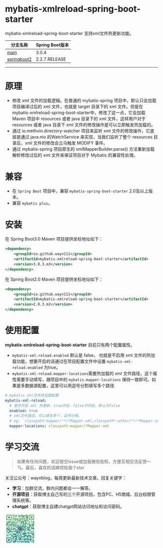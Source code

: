 # mybatis-xmlreload-spring-boot-starter
mybatis-xmlreload-spring-boot-starter 支持xml文件热更新功能。

| 分支名称                                                                                             | Spring Boot版本 |
|--------------------------------------------------------------------------------------------------|---------------|
| [main](https://github.com/wayn111/mybatis-xmlreload-spring-boot-starter)                         | 3.0.4         |
| [springboot2](https://github.com/wayn111/mybatis-xmlreload-spring-boot-starter/tree/springboot2) | 2.2.7.RELEASE 
---
# 原理
- 修改 xml 文件的加载逻辑。在普通的 mybatis-spring 项目中，默认只会加载项目编译过后的 xml 文件，也就是 target 目录下的 xml 文件。但是在mybatis-xmlreload-spring-boot-starter中，修改了这一点，它会加载 Maven 项目中 resources 或者 java 目录下的 xml 文件，这样用户对于 resources 或者 java 目录下 xml 文件的修改操作是可以立即触发热加载的。
- 通过 io.methvin.directory-watcher 项目来监听 xml 文件的修改操作，它底层是通过 java.nio 的WatchService 来实现，当我们监听了整个 resources 目录后，xml 文件的修改会立马触发 MODIFY 事件。
- 通过 mybatis-spring 项目原生的 xmlMapperBuilder.parse() 方法重新加载解析修改过后的 xml 文件来保证项目对于 Mybatis 的兼容性处理。

# 兼容
- 在 `Spring Boot` 项目中，兼容 `mybatis-spring-boot-starter` 2.0及以上版本。
- 兼容 `mybatis plus`。

# 安装
在 Spring Boot3.0 Maven 项目提供坐标地址如下：
```xml
<dependency>
    <groupId>io.github.wayn111</groupId>
    <artifactId>mybatis-xmlreload-spring-boot-starter</artifactId>
    <version>3.0.3.m3</version>
</dependency>
```
在 Spring Boot2.0 Maven 项目提供坐标地址如下：
```xml
<dependency>
    <groupId>io.github.wayn111</groupId>
    <artifactId>mybatis-xmlreload-spring-boot-starter</artifactId>
    <version>2.0.3.m2</version>
</dependency>
```

# 使用配置
**mybatis-xmlreload-spring-boot-starter** 目前只有两个配置属性。
- `mybatis-xml-reload.enabled` 默认是 false， 也就是不启用 xml 文件的热加载功能，想要开启的话通过在项目配置文件中设置 `mybatis-xml-reload.enabled` 为true。
- `mybatis-xml-reload.mapper-locations`需要热加载的 xml 文件路径，这个属性需要手动填写，跟项目中的 `mybatis.mapper-locations` 保持一致即可。如果是多数据源配置，这里可以用逗号分割填写多个路径
```yml
# mybatis xml文件热加载配置
mybatis-xml-reload:
  # 是否开启 xml 热更新，true开启，false不开启，默认为false
  enabled: true
  # xml文件路径，可以填写多个，逗号分隔。
  # eg: `classpath:mapper/**/*Mapper.xml,classpath*:other/**/*Mapper.xml`
  mapper-locations: classpath:mapper/*Mapper.xml
```
# 学习交流
> 如果有任何问题，欢迎提交Issue或加我微信告知，方便互相交流反馈～ 💘。最后，喜欢的话麻烦给我个star

关注公众号：waynblog，每周更新最新技术文章。回复关键字：
- **学习**：加群交流，群内问题都会一一解答。
- **开源项目**：获取博主自己写的三个开源项目，包含PC、H5商城、后台权限管理系统等。
- **chatgpt**：获取博主自建chatgpt网站访问地址和访问密码。

<img src="images/wx-mp-code.png" width = "100" />

